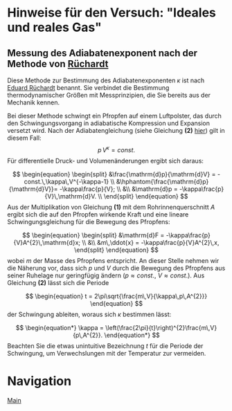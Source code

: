 # Hinweise für den Versuch: "Ideales und reales Gas" 

## Messung des Adiabatenexponent nach der Methode von [Rüchardt](https://de.wikipedia.org/wiki/R%C3%BCchardt-Experiment)

Diese Methode zur Bestimmung des Adiabatenexponenten $\kappa$ ist nach [Eduard Rüchardt](https://de.wikipedia.org/wiki/Eduard_R%C3%BCchardt) benannt. Sie verbindet die Bestimmung thermodynamischer Größen mit Messprinzipien, die Sie bereits aus der Mechanik kennen. 

Bei dieser Methode schwingt ein Pfropfen auf einem Luftpolster, das durch den Schwingungsvorgang in adiabatische Kompression und Expansion versetzt wird. Nach der Adiabatengleichung (siehe Gleichung **(2)** [hier](https://gitlab.kit.edu/kit/etp-lehre/p2-praktikum/students/-/blob/main/Ideales_und_reales_Gas/doc/Hinweise-Thermodynamik.md)) gilt in diesem Fall: 
$$
\begin{equation*}
p\,V^{\kappa} = const.
\end{equation*}
$$
Für differentielle Druck- und Volumenänderungen ergibt sich daraus:

$$
\begin{equation}
\begin{split}
&\frac{\mathrm{d}p}{\mathrm{d}V} = -const.\,\kappa\,V^{-\kappa-1} \\
&\hphantom{\frac{\mathrm{d}p}{\mathrm{d}V}}= -\kappa\frac{p}{V}; \\
&\\
&\mathrm{d}p = -\kappa\frac{p}{V}\,\mathrm{d}V. \\
\end{split}
\end{equation}
$$
Aus der Multiplikation von Gleichung **(1)** mit dem Rohrinnenquerschnitt $A$ ergibt sich die auf den Pfropfen wirkende Kraft und eine lineare Schwingungsgleichung für die Bewegung des Pfropfens:

$$
\begin{equation}
\begin{split}
&\mathrm{d}F = -\kappa\frac{p}{V}A^{2}\,\mathrm{d}x; \\
&\\
&m\,\ddot{x} = -\kappa\frac{p}{V}A^{2}\,x,
\end{split}
\end{equation}
$$
wobei $m$ der Masse des Pfropfens entspricht. An dieser Stelle nehmen wir die Näherung vor, dass sich $p$ und $V$ durch die Bewegung des Pfropfens aus seiner Ruhelage nur geringfügig ändern ($p\approx const.,\ V\approx const.$). Aus Gleichung **(2)** lässt sich die Periode 

$$
\begin{equation}
t = 2\pi\sqrt{\frac{m\,V}{\kappa\,p\,A^{2}}}
\end{equation}
$$
der Schwingung ableiten, woraus sich $\kappa$ bestimmen lässt:

$$
\begin{equation*}
\kappa = \left(\frac{2\pi}{t}\right)^{2}\frac{m\,V}{p\,A^{2}}.
\end{equation*}
$$
Beachten Sie die etwas unintuitive Bezeichnung $t$ für die Periode der Schwingung, um Verwechslungen mit der Temperatur zur vermeiden.

# Navigation

[Main](https://gitlab.kit.edu/kit/etp-lehre/p2-praktikum/students/-/tree/main/Ideales_und_reales_Gas)



